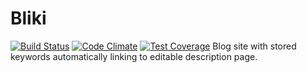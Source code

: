 # Bliki
[![Build Status](https://travis-ci.org/BenSummerfieldCowe/Bliki.svg?branch=master)](https://travis-ci.org/BenSummerfieldCowe/Bliki)
[![Code Climate](https://codeclimate.com/github/codeclimate/codeclimate/badges/gpa.svg)](https://codeclimate.com/github/BenSummerfieldCowe/Bliki)
[![Test Coverage](https://codeclimate.com/github/codeclimate/codeclimate/badges/coverage.svg)](https://codeclimate.com/github/BenSummerfieldCowe/Bliki/coverage)
Blog site with stored keywords automatically linking to editable description page.

